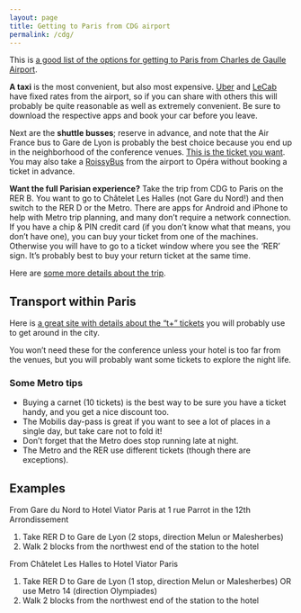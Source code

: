 ```yaml
---
layout: page
title: Getting to Paris from CDG airport
permalink: /cdg/
---
```


This is [a good list of the options for getting to Paris from Charles de Gaulle Airport](http://goparis.about.com/od/transportation/f/GroundTransport.htm).

**A taxi** is the most convenient, but also most expensive. [Uber](https://www.uber.com/cities/paris) and [LeCab](https://en.lecab.fr/our-services/airport-transfer-paris.html) have fixed rates from the airport, so if you can share with others this will probably be quite reasonable as well as extremely convenient. Be sure to download the respective apps and book your car before you leave.

Next are the **shuttle busses**; reserve in advance, and note that the Air France bus to Gare de Lyon is probably the best choice because you end up in the neighborhood of the conference venues. [This is the ticket you want](https://one.secutix.com/tnsa7/live/shop/cars/INTERNET/ts/event/seat_selection.php?CNSACTION=TS_SELECT_REPRESENTATION&resa_event_code=LIGNE4&resa_product_code=ARRPMS@300615-1200&resa_system=tnce7&organizer_code=AIR&ts_event_display_mode=LIST&lang=en).   
You may also take a [RoissyBus](https://www.aeroportsdeparis.fr/ADP/en-GB/Passagers/Access-maps-car-parks/Paris-CDG/Access/public-transport/paris-cdg-roissybus.htm) from the airport to Opéra without booking a ticket in advance.

**Want the full Parisian experience?** Take the trip from CDG to Paris on the RER B. You want to go to Châtelet Les Halles (not Gare du Nord!) and then switch to the RER D or the Metro. There are apps for Android and iPhone to help with Metro trip planning, and many don’t require a network connection. If you have a chip & PIN credit card (if you don’t know what that means, you don’t have one), you can buy your ticket from one of the machines. Otherwise you will have to go to a ticket window where you see the ‘RER’ sign. It’s probably best to buy your return ticket at the same time.

Here are [some more details about the trip](http://parisbytrain.com/charles-de-gaulle-airport-cdg-to-paris-by-train/).

## Transport within Paris

Here is [a great site with details about the “t+” tickets](http://parisbytrain.com/paris-metro-ticket-t-in-detail/) you will probably use to get around in the city.

You won’t need these for the conference unless your hotel is too far from the venues, but you will probably want some tickets to explore the night life.

### Some Metro tips

- Buying a carnet (10 tickets) is the best way to be sure you have a ticket handy, and you get a nice discount too.
- The Mobilis day-pass is great if you want to see a lot of places in a single day, but take care not to fold it!
- Don’t forget that the Metro does stop running late at night.
- The Metro and the RER use different tickets (though there are exceptions).

## Examples

From Gare du Nord to Hotel Viator Paris at 1 rue Parrot in the 12th Arrondissement

1. Take RER D to Gare de Lyon (2 stops, direction Melun or Malesherbes)
1. Walk 2 blocks from the northwest end of the station to the hotel

From Châtelet Les Halles to Hotel Viator Paris

1. Take RER D to Gare de Lyon (1 stop, direction Melun or Malesherbes) OR use Metro 14 (direction Olympiades)
1. Walk 2 blocks from the northwest end of the station to the hotel
